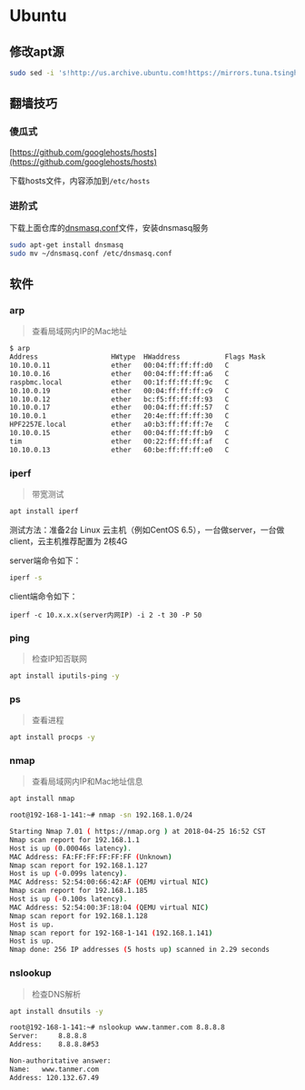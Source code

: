 # Ubuntu

## 修改apt源

```bash
sudo sed -i 's!http://us.archive.ubuntu.com!https://mirrors.tuna.tsinghua.edu.cn!' /etc/apt/sources.list
```

## 翻墙技巧

### 傻瓜式

[https://github.com/googlehosts/hosts](https://github.com/googlehosts/hosts)

下载hosts文件，内容添加到`/etc/hosts`

### 进阶式

下载上面仓库的[dnsmasq.conf](https://github.com/googlehosts/hosts/raw/master/hosts-files/dnsmasq.conf)文件，安装dnsmasq服务

```bash
sudo apt-get install dnsmasq
sudo mv ~/dnsmasq.conf /etc/dnsmasq.conf
```

## 软件

### arp

> 查看局域网内IP的Mac地址

```bash
$ arp
Address                  HWtype  HWaddress           Flags Mask            Iface
10.10.0.11               ether   00:04:ff:ff:ff:d0   C                     eth0
10.10.0.16               ether   00:04:ff:ff:ff:a6   C                     eth0
raspbmc.local            ether   00:1f:ff:ff:ff:9c   C                     eth0
10.10.0.19               ether   00:04:ff:ff:ff:c9   C                     eth0
10.10.0.12               ether   bc:f5:ff:ff:ff:93   C                     eth0
10.10.0.17               ether   00:04:ff:ff:ff:57   C                     eth0
10.10.0.1                ether   20:4e:ff:ff:ff:30   C                     eth0
HPF2257E.local           ether   a0:b3:ff:ff:ff:7e   C                     eth0
10.10.0.15               ether   00:04:ff:ff:ff:b9   C                     eth0
tim                      ether   00:22:ff:ff:ff:af   C                     eth0
10.10.0.13               ether   60:be:ff:ff:ff:e0   C                     eth0
```

### iperf

> 带宽测试

```bash
apt install iperf
```

测试方法：准备2台 Linux 云主机（例如CentOS 6.5），一台做server，一台做client，云主机推荐配置为 2核4G

server端命令如下：

```bash
iperf -s
```

client端命令如下：

```text
iperf -c 10.x.x.x(server内网IP) -i 2 -t 30 -P 50
```

### ping

> 检查IP知否联网

```bash
apt install iputils-ping -y
```

### ps

> 查看进程

```bash
apt install procps -y
```

### nmap

> 查看局域网内IP和Mac地址信息

```bash
apt install nmap
```

```bash
root@192-168-1-141:~# nmap -sn 192.168.1.0/24

Starting Nmap 7.01 ( https://nmap.org ) at 2018-04-25 16:52 CST
Nmap scan report for 192.168.1.1
Host is up (0.00046s latency).
MAC Address: FA:FF:FF:FF:FF:FF (Unknown)
Nmap scan report for 192.168.1.127
Host is up (-0.099s latency).
MAC Address: 52:54:00:66:42:AF (QEMU virtual NIC)
Nmap scan report for 192.168.1.185
Host is up (-0.100s latency).
MAC Address: 52:54:00:3F:18:04 (QEMU virtual NIC)
Nmap scan report for 192.168.1.128
Host is up.
Nmap scan report for 192-168-1-141 (192.168.1.141)
Host is up.
Nmap done: 256 IP addresses (5 hosts up) scanned in 2.29 seconds
```

### nslookup

> 检查DNS解析

```bash
apt install dnsutils -y
```

```bash
root@192-168-1-141:~# nslookup www.tanmer.com 8.8.8.8
Server:		8.8.8.8
Address:	8.8.8.8#53

Non-authoritative answer:
Name:	www.tanmer.com
Address: 120.132.67.49
```



